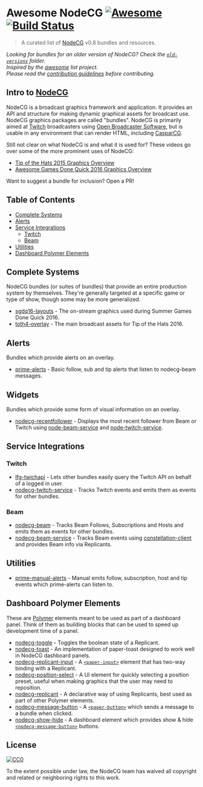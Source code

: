 # Awesome NodeCG [![Awesome](https://cdn.rawgit.com/sindresorhus/awesome/d7305f38d29fed78fa85652e3a63e154dd8e8829/media/badge.svg)](https://github.com/sindresorhus/awesome) [![Build Status](https://travis-ci.org/nodecg/awesome-nodecg.svg?branch=master)](https://travis-ci.org/nodecg/awesome-nodecg)

> A curated list of [NodeCG](http://nodecg.com) v0.8 bundles and resources.

*Looking for bundles for an older version of NodeCG?
Check the [`old-versions`](https://github.com/nodecg/awesome-nodecg/blob/master/old-versions) folder.*  
*Inspired by the [awesome](https://github.com/sindresorhus/awesome) list project.*  
*Please read the [contribution guidelines](contributing.md) before contributing.*

## Intro to [NodeCG](http://nodecg.com)
NodeCG is a broadcast graphics framework and application. It provides an API and structure for making dynamic graphical assets for broadcast use. NodeCG graphics packages are called "bundles". NodeCG is primarily aimed at [Twitch](http://www.twitch.tv) broadcasters using [Open Broadcaster Software](https://obsproject.com), but is usable in any environment that can render HTML, including [CasparCG](http://casparcg.com).

Still not clear on what NodeCG is and what it is used for? These videos go over some of the more prominent uses of NodeCG:
- [Tip of the Hats 2015 Graphics Overview](https://www.youtube.com/watch?v=Z4-qaya5-0Y)
- [Awesome Games Done Quick 2016 Graphics Overview](https://www.youtube.com/watch?v=oAzj9Zddogs)

Want to suggest a bundle for inclusion? Open a PR!


## Table of Contents
- [Complete Systems](#complete-systems)
- [Alerts](#alerts)
- [Service Integrations](#service-integrations)
  - [Twitch](#twitch)
  - [Beam](#beam)
- [Utilities](#utilities)
- [Dashboard Polymer Elements](#dashboard-polymer-elements)

## Complete Systems
NodeCG bundles (or suites of bundles) that provide an entire production system by themselves. They're generally targeted at a specific game or type of show, though some may be more generalized.

- [sgdq16-layouts](https://github.com/GamesDoneQuick/sgdq16-layouts) - The on-stream graphics used during Summer Games Done Quick 2016.
- [toth4-overlay](https://github.com/TipoftheHats/toth4-overlay) - The main broadcast assets for Tip of the Hats 2016.

## Alerts
Bundles which provide alerts on an overlay.

- [prime-alerts](https://github.com/ProbablePrime/prime-alerts) - Basic follow, sub and tip alerts that listen to nodecg-beam messages.

## Widgets
Bundles which provide some form of visual information on an overlay.

- [nodecg-recentfollower](https://github.com/Allar/nodecg-recentfollower) - Displays the most recent follower from Beam or Twitch using [node-beam-service](https://github.com/Allar/nodecg-beam-service) and [node-twitch-service](https://github.com/Allar/nodecg-twitch-service).

## Service Integrations

### Twitch
- [lfg-twichapi](https://github.com/SupportClass/lfg-twitchapi) - Lets other bundles easily query the Twitch API on behalf of a logged in user.
- [nodecg-twitch-service](https://github.com/Allar/nodecg-twitch-service) - Tracks Twitch events and emits them as events for other bundles.

### Beam
- [nodecg-beam](https://github.com/ProbablePrime/nodecg-beam) - Tracks Beam Follows, Subscriptions and Hosts and emits them as events for other bundles.
- [nodecg-beam-service](https://github.com/Allar/nodecg-beam-service) - Tracks Beam events using [constellation-client](https://github.com/StreamJar/Constellation) and provides Beam info via Replicants.

## Utilities
- [prime-manual-alerts](https://github.com/ProbablePrime/prime-manual-alerts) - Manual emits follow, subscription, host and tip events which prime-alerts can listen to.

## Dashboard Polymer Elements
These are [Polymer](https://www.polymer-project.org/1.0/) elements meant to be used as part of a dashboard panel.
Think of them as building blocks that can be used to speed up development time of a panel.
- [nodecg-toggle](https://github.com/NodeCGElements/nodecg-toggle) - Toggles the boolean state of a Replicant.
- [nodecg-toast](https://github.com/NodeCGElements/nodecg-toast) - An implementation of paper-toast designed to work well in NodeCG dashboard panels.
- [nodecg-replicant-input](https://github.com/NodeCGElements/nodecg-replicant-input) - A [`<paper-input>`](https://github.com/PolymerElements/paper-input) element that has two-way binding with a Replicant.
- [nodecg-position-select](https://github.com/NodeCGElements/nodecg-position-select) - A UI element for quickly selecting a position preset, useful when making graphics that the user may need to reposition.
- [nodecg-replicant](https://github.com/NodeCGElements/nodecg-replicant) - A declarative way of using Replicants, best used as part of other Polymer elements.
- [nodecg-message-button](https://github.com/ProbablePrime/nodecg-message-button) - A [`<paper-button>`](https://elements.polymer-project.org/elements/paper-button) which sends a message to a bundle when clicked.
- [nodecg-show-hide](https://github.com/ProbablePrime/nodecg-show-hide) - A dashboard element which provides show & hide [`<nodecg-message-button>`](https://github.com/ProbablePrime/nodecg-message-button) buttons.

## License

[![CC0](http://i.creativecommons.org/p/zero/1.0/88x31.png)](http://creativecommons.org/publicdomain/zero/1.0/)

To the extent possible under law, the NodeCG team has waived all copyright and related or neighboring rights to this work.
